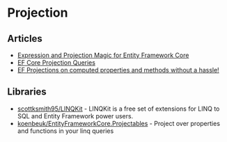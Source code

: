 # Projection

## Articles
- [Expression and Projection Magic for Entity Framework Core](https://benjii.me/2018/01/expression-projection-magic-entity-framework-core/)
- [EF Core Projection Queries](https://www.tektutorialshub.com/entity-framework-core/projection-queries-in-ef-core/)
- [EF Projections on computed properties and methods without a hassle!](https://onthedrift.com/posts/efcore-projectables/)

## Libraries
- [scottksmith95/LINQKit](https://github.com/scottksmith95/LINQKit) - LINQKit is a free set of extensions for LINQ to SQL and Entity Framework power users.
- [koenbeuk/EntityFrameworkCore.Projectables](https://github.com/koenbeuk/EntityFrameworkCore.Projectables) - Project over properties and functions in your linq queries